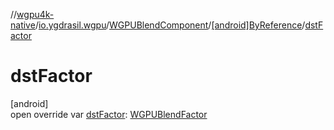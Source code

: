 //[wgpu4k-native](../../../../index.md)/[io.ygdrasil.wgpu](../../index.md)/[WGPUBlendComponent](../index.md)/[[android]ByReference](index.md)/[dstFactor](dst-factor.md)

# dstFactor

[android]\
open override var [dstFactor](dst-factor.md): [WGPUBlendFactor](../../-w-g-p-u-blend-factor/index.md)